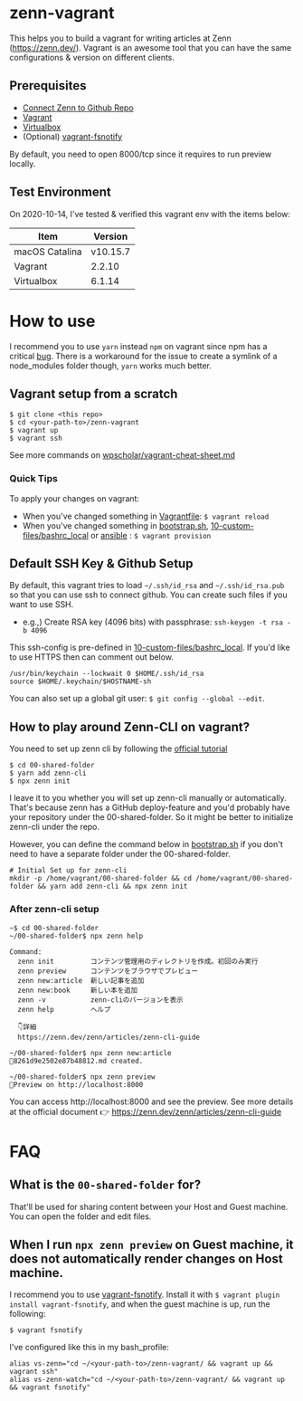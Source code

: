 # zenn-vagrant

This helps you to build a vagrant for writing articles at Zenn (https://zenn.dev/). Vagrant is an awesome tool that you can have the same configurations & version on different clients.

## Prerequisites

* [Connect Zenn to Github Repo](https://zenn.dev/zenn/articles/connect-to-github)
* [Vagrant](https://www.vagrantup.com/)
* [Virtualbox](https://www.virtualbox.org/)
* (Optional) [vagrant-fsnotify](https://github.com/adrienkohlbecker/vagrant-fsnotify)

By default, you need to open 8000/tcp since it requires to run preview locally.

## Test Environment

On 2020-10-14, I've tested & verified this vagrant env with the items below:

|Item           |Version|
|---------------|-------|
|macOS Catalina |v10.15.7|
|Vagrant        |2.2.10|
|Virtualbox     |6.1.14|

# How to use

I recommend you to use `yarn` instead `npm` on vagrant since npm has a critical [bug](https://github.com/npm/npm/issues/7308#issuecomment-209463993). There is a workaround for the issue to create a symlink of a node_modules folder though, `yarn` works much better.

## Vagrant setup from a scratch

```
$ git clone <this repo>
$ cd <your-path-to>/zenn-vagrant
$ vagrant up
$ vagrant ssh
```

See more commands on [wpscholar/vagrant-cheat-sheet.md](https://gist.github.com/wpscholar/a49594e2e2b918f4d0c4)

### Quick Tips
To apply your changes on vagrant:
* When you've changed something in [Vagrantfile](./Vagrantfile): `$ vagrant reload`
* When you've changed something in [bootstrap.sh](./bootstrap.sh), [10-custom-files/bashrc_local](./10-custom-files/bashrc_local) or [ansible](./ansible) : `$ vagrant provision`

## Default SSH Key & Github Setup

By default, this vagrant tries to load `~/.ssh/id_rsa` and `~/.ssh/id_rsa.pub` so that you can use ssh to connect github. You can create such files if you want to use SSH.

* e.g.,) Create RSA key (4096 bits) with passphrase: `ssh-keygen -t rsa -b 4096`

This ssh-config is pre-defined in [10-custom-files/bashrc_local](./10-custom-files/bashrc_local). If you'd like to use HTTPS then can comment out below.

```
/usr/bin/keychain --lockwait 0 $HOME/.ssh/id_rsa
source $HOME/.keychain/$HOSTNAME-sh
```

You can also set up a global git user: `$ git config --global --edit`.

## How to play around Zenn-CLI on vagrant?

You need to set up zenn cli by following the [official tutorial](https://zenn.dev/zenn/articles/install-zenn-cli)

```
$ cd 00-shared-folder
$ yarn add zenn-cli
$ npx zenn init
```

I leave it to you whether you will set up zenn-cli manually or automatically. That's because zenn has a GitHub deploy-feature and you'd probably have your repository under the 00-shared-folder. So it might be better to initialize zenn-cli under the repo.

However, you can define the command below in [bootstrap.sh](./bootstrap.sh) if you don't need to have a separate folder under the 00-shared-folder.

```
# Initial Set up for zenn-cli
mkdir -p /home/vagrant/00-shared-folder && cd /home/vagrant/00-shared-folder && yarn add zenn-cli && npx zenn init
```

### After zenn-cli setup

```
~$ cd 00-shared-folder
~/00-shared-folder$ npx zenn help

Command:
  zenn init         コンテンツ管理用のディレクトリを作成。初回のみ実行
  zenn preview      コンテンツをブラウザでプレビュー
  zenn new:article  新しい記事を追加
  zenn new:book     新しい本を追加
  zenn -v           zenn-cliのバージョンを表示
  zenn help         ヘルプ

  👇詳細
  https://zenn.dev/zenn/articles/zenn-cli-guide

~/00-shared-folder$ npx zenn new:article
📄8261d9e2502e87b48812.md created.

~/00-shared-folder$ npx zenn preview
👀Preview on http://localhost:8000
```

You can access http://localhost:8000 and see the preview. See more details at the official document 👉 https://zenn.dev/zenn/articles/zenn-cli-guide

# FAQ
## What is the `00-shared-folder` for?

That'll be used for sharing content between your Host and Guest machine. You can open the folder and edit files.

## When I run `npx zenn preview` on Guest machine, it does not automatically render changes on Host machine.

I recommend you to use [vagrant-fsnotify](https://github.com/adrienkohlbecker/vagrant-fsnotify). Install it with `$ vagrant plugin install vagrant-fsnotify`, and when the guest machine is up, run the following:
```
$ vagrant fsnotify
```

I've configured like this in my bash_profile:
```
alias vs-zenn="cd ~/<your-path-to>/zenn-vagrant/ && vagrant up && vagrant ssh"
alias vs-zenn-watch="cd ~/<your-path-to>/zenn-vagrant/ && vagrant up && vagrant fsnotify"
```